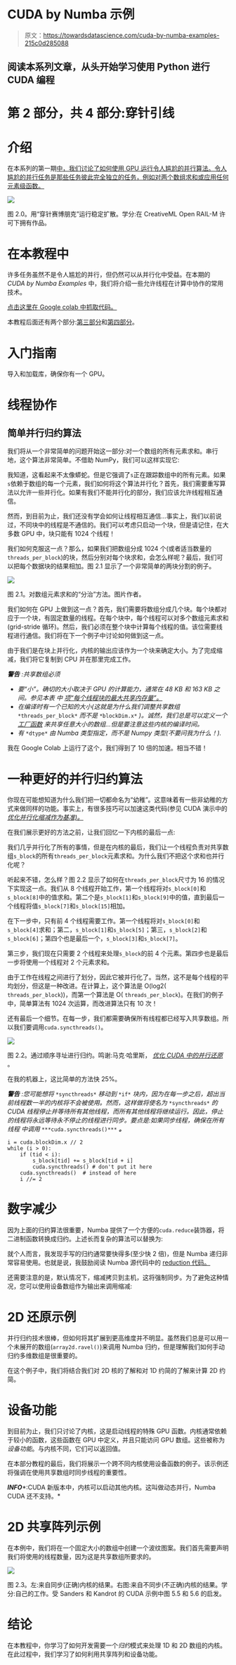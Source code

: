 # CUDA by Numba 示例

> 原文：<https://towardsdatascience.com/cuda-by-numba-examples-215c0d285088>

## 阅读本系列文章，从头开始学习使用 Python 进行 CUDA 编程

# 第 2 部分，共 4 部分:穿针引线

# 介绍

在本系列的第一期[中，我们讨论了如何使用 GPU 运行令人尴尬的并行算法。令人尴尬的并行任务是那些任务彼此完全独立的任务，例如对两个数组求和或应用任何元素级函数。](/cuda-by-numba-examples-1-4-e0d06651612f)

![](img/d45f89f0afe5439a88047f44d5d6aebe.png)

图 2.0。用“穿针赛博朋克”运行稳定扩散。学分:在 CreativeML Open RAIL-M 许可下拥有作品。

# 在本教程中

许多任务虽然不是令人尴尬的并行，但仍然可以从并行化中受益。在本期的 *CUDA by Numba Examples* 中，我们将介绍一些允许线程在计算中协作的常用技术。

[点击这里在 Google colab 中抓取代码。](https://colab.research.google.com/drive/1GkGLDexnYUnl2ilmwNxAlWAH6Eo5ZK2f?usp=sharing)

本教程后面还有两个部分:[第三部分](/cuda-by-numba-examples-7652412af1ee)和[第四部分](/cuda-by-numba-examples-c583474124b0)。

# 入门指南

导入和加载库，确保你有一个 GPU。

# 线程协作

## 简单并行归约算法

我们将从一个非常简单的问题开始这一部分:对一个数组的所有元素求和。串行地，这个算法非常简单。不借助 NumPy，我们可以这样实现它:

我知道，这看起来不太像蟒蛇。但是它强调了`s`正在跟踪数组中的所有元素。如果`s`依赖于数组的每一个元素，我们如何将这个算法并行化？首先，我们需要重写算法以允许一些并行化。如果有我们不能并行化的部分，我们应该允许线程相互通信。

然而，到目前为止，我们还没有学会如何让线程相互通信…事实上，我们以前说过，不同块中的线程是不通信的。我们可以考虑只启动一个块，但是请记住，在大多数 GPU 中，块只能有 1024 个线程！

我们如何克服这一点？那么，如果我们把数组分成 1024 个(或者适当数量的`threads_per_block`)的块，然后分别对每个块求和，会怎么样呢？最后，我们可以把每个数据块的结果相加。图 2.1 显示了一个非常简单的两块分割的例子。

![](img/5ff99ef9c9d2023018aca0c72bd9c52c.png)

图 2.1。对数组元素求和的“分治”方法。图片作者。

我们如何在 GPU 上做到这一点？首先，我们需要将数组分成几个块。每个块都对应于一个块，有固定数量的线程。在每个块中，每个线程可以对多个数组元素求和(grid-stride 循环)。然后，我们必须在整个块中计算每个线程的值。该位需要线程进行通信。我们将在下一个例子中讨论如何做到这一点。

由于我们是在块上并行化，内核的输出应该作为一个块来确定大小。为了完成缩减，我们将它复制到 CPU 并在那里完成工作。

***警告*** *:共享数组必须*

*   *要“小”。确切的大小取决于 GPU 的计算能力，通常在 48 KB 和 163 KB 之间。参见本表* *中* [*项“每个线程块的最大共享内存量”。*](https://docs.nvidia.com/cuda/cuda-c-programming-guide/index.html#features-and-technical-specifications__technical-specifications-per-compute-capability)
*   *在编译时有一个已知的大小(这就是为什么我们调整共享数组* `*threads_per_block*` *而不是* `*blockDim.x*` *)。诚然，我们总是可以定义一个* [*工厂函数*](https://en.wikipedia.org/wiki/Factory_(object-oriented_programming)) *来共享任意大小的数组...但是要注意这些内核的编译时间。*
*   *有* `*dtype*` *由 Numba 类型指定，而不是 Numpy 类型(不要问我为什么！).*

我在 Google Colab 上运行了这个，我们得到了 10 倍的加速。相当不错！

# 一种更好的并行归约算法

你现在可能想知道为什么我们把一切都命名为“幼稚”。这意味着有一些非幼稚的方式来做同样的功能。事实上，有很多技巧可以加速这类代码(参见 CUDA 演示中的 [*优化并行化缩减作为基准)。*](https://developer.download.nvidia.com/assets/cuda/files/reduction.pdf)

在我们展示更好的方法之前，让我们回忆一下内核的最后一点:

我们几乎并行化了所有的事情，但是在内核的最后，我们让一个线程负责对共享数组`s_block`的所有`threads_per_block`元素求和。为什么我们不把这个求和也并行化呢？

听起来不错，怎么样？图 2.2 显示了如何在`threads_per_block`尺寸为 16 的情况下实现这一点。我们从 8 个线程开始工作，第一个线程将对`s_block[0]`和`s_block[8]`中的值求和。第二个是`s_block[1]`和`s_block[9]`中的值，直到最后一个线程将值`s_block[7]`和`s_block[15]`相加。

在下一步中，只有前 4 个线程需要工作。第一个线程将对`s_block[0]`和`s_block[4]`求和；第二，`s_block[1]`和`s_block[5]`；第三，`s_block[2]`和`s_block[6]`；第四个也是最后一个，`s_block[3]`和`s_block[7]`。

第三步，我们现在只需要 2 个线程来处理`s_block`的前 4 个元素。第四步也是最后一步将使用一个线程对 2 个元素求和。

由于工作在线程之间进行了划分，因此它被并行化了。当然，这不是每个线程的平均划分，但这是一种改进。在计算上，这个算法是 O(log2( `threads_per_block`))，而第一个算法是 O( `threads_per_block`)。在我们的例子中，简单算法有 1024 次运算，而改进算法只有 10 次！

还有最后一个细节。在每一步，我们都需要确保所有线程都已经写入共享数组。所以我们要调用`cuda.syncthreads()`。

![](img/12fb596c236af411acb1e3ac080275ca.png)

图 2.2。通过顺序寻址进行归约。鸣谢:马克·哈里斯， [*优化 CUDA 中的并行还原*](https://developer.download.nvidia.com/assets/cuda/files/reduction.pdf) 。

在我的机器上，这比简单的方法快 25%。

***警告*** *:您可能想将* `*syncthreads*` *移动到* `*if*` *块内，因为在每一步之后，超出当前线程数一半的内核将不会被使用。然而，这样做将使名为* `*syncthreads*` *的 CUDA 线程停止并等待所有其他线程，而所有其他线程将继续运行。因此，停止的线程将永远等待永不停止的线程进行同步。要点是:如果同步线程，确保在所有线程* *中调用* `***cuda.syncthreads()***` ***。***

```
i = cuda.blockDim.x // 2
while (i > 0):
    if (tid < i):
        s_block[tid] += s_block[tid + i]
        cuda.syncthreads() # don't put it here
    cuda.syncthreads()  # instead of here
    i //= 2
```

# 数字减少

因为上面的归约算法很重要，Numba 提供了一个方便的`cuda.reduce`装饰器，将二进制函数转换成归约。上述长而复杂的算法可以替换为:

就个人而言，我发现手写的归约通常要快得多(至少快 2 倍)，但是 Numba 递归非常容易使用。也就是说，我鼓励阅读 Numba 源代码中的 [reduction 代码。](https://github.com/numba/numba/blob/main/numba/cuda/kernels/reduction.py)

还需要注意的是，默认情况下，缩减拷贝到主机，这将强制同步。为了避免这种情况，您可以使用设备数组作为输出来调用缩减:

# 2D 还原示例

并行归约技术很棒，但如何将其扩展到更高维度并不明显。虽然我们总是可以用一个未展开的数组(`array2d.ravel()`)来调用 Numba 归约，但是理解我们如何手动归约多维数组是很重要的。

在这个例子中，我们将结合我们对 2D 核的了解和对 1D 约简的了解来计算 2D 约简。

# 设备功能

到目前为止，我们只讨论了内核，这是启动线程的特殊 GPU 函数。内核通常依赖于较小的函数，这些函数在 GPU 中定义，并且只能访问 GPU 数组。这些被称为*设备功能*。与内核不同，它们可以返回值。

在本部分教程的最后，我们将展示一个跨不同内核使用设备函数的例子。该示例还将强调在使用共享数组时同步线程的重要性。

***INFO****:CUDA 新版本中，内核可以启动其他内核。这叫做动态并行，Numba CUDA 还不支持。*

# 2D 共享阵列示例

在本例中，我们将在一个固定大小的数组中创建一个波纹图案。我们首先需要声明我们将使用的线程数量，因为这是共享数组所要求的。

![](img/e340930a8395be410e7feea7f4d4ea30.png)

图 2.3。左:来自同步(正确)内核的结果。右图:来自不同步(不正确)内核的结果。学分:自己的工作。受 Sanders 和 Kandrot 的 CUDA 示例中图 5.5 和 5.6 的启发。

# 结论

在本教程中，你学习了如何开发需要一个*归约*模式来处理 1D 和 2D 数组的内核。在此过程中，我们学习了如何利用共享阵列和设备功能。